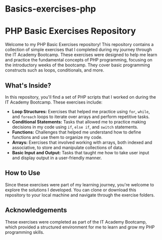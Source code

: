 # Basics-exercises-php

# PHP Basic Exercises Repository

Welcome to my PHP Basic Exercises repository! This repository contains a collection of simple exercises that I completed during my journey through the 
IT Academy Bootcamp. These exercises were designed to help me learn and practice the fundamental concepts of PHP programming, focusing on the introductory 
weeks of the bootcamp. They cover basic programming constructs such as loops, conditionals, and more.

## What's Inside?

In this repository, you'll find a set of PHP scripts that I worked on during the IT Academy Bootcamp. These exercises include:

- **Loop Structures:** Exercises that helped me practice using `for`, `while`, and `foreach` loops to iterate over arrays and perform repetitive tasks.
- **Conditional Statements:** Tasks that allowed me to practice making decisions in my code using `if`, `else if`, and `switch` statements.
- **Functions:** Challenges that helped me understand how to define functions and use them to organize my code.
- **Arrays:** Exercises that involved working with arrays, both indexed and associative, to store and manipulate collections of data.
- **Basic Input and Output:** Tasks that taught me how to take user input and display output in a user-friendly manner.

## How to Use

Since these exercises were part of my learning journey, you're welcome to explore the solutions I developed. 
You can clone or download this repository to your local machine and navigate through the exercise folders. 

## Acknowledgements

These exercises were completed as part of the IT Academy Bootcamp, which provided a structured environment for me to learn and grow my PHP programming skills.


